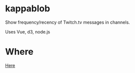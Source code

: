 # kappablob
Show frequency/recency of Twitch.tv messages in channels.

Uses Vue, d3, node.js

# Where
<a href="https:/twitch.paimoe.com">Here</a>
